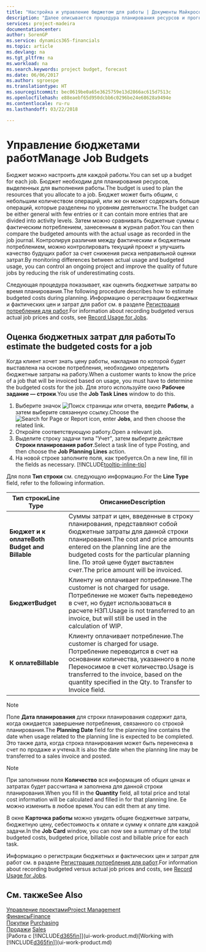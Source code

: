 ```yaml
---
title: "Настройка и управление бюджетом для работы | Документы Майкрософт"
description: "Далее описывается процедура планирования ресурсов и прогнозирования и контроля себестоимости для проекта путем настройки бюджета для каждой работы."
services: project-madeira
documentationcenter: 
author: SorenGP
ms.service: dynamics365-financials
ms.topic: article
ms.devlang: na
ms.tgt_pltfrm: na
ms.workload: na
ms.search.keywords: project budget, forecast
ms.date: 06/06/2017
ms.author: sgroespe
ms.translationtype: HT
ms.sourcegitcommit: bec0619be0a65e3625759e13d2866ac615d7513c
ms.openlocfilehash: e88eaebf65d950dcbb6c0296be24e68628a9494e
ms.contentlocale: ru-ru
ms.lasthandoff: 03/22/2018

---
```

# <a name="manage-job-budgets"></a><span data-ttu-id="73524-103">Управление бюджетами работ</span><span class="sxs-lookup"><span data-stu-id="73524-103">Manage Job Budgets</span></span>
<span data-ttu-id="73524-104">Бюджет можно настроить для каждой работы.</span><span class="sxs-lookup"><span data-stu-id="73524-104">You can set up a budget for each job.</span></span> <span data-ttu-id="73524-105">Бюджет необходим для планирования ресурсов, выделенных для выполнения работы.</span><span class="sxs-lookup"><span data-stu-id="73524-105">The budget is used to plan the resources that you allocate to a job.</span></span> <span data-ttu-id="73524-106">Бюджет может быть общим, с небольшим количеством операций, или же он может содержать больше операций, которые разделены по уровням деятельности.</span><span class="sxs-lookup"><span data-stu-id="73524-106">The budget can be either general with few entries or it can contain more entries that are divided into activity levels.</span></span> <span data-ttu-id="73524-107">Затем можно сравнивать бюджетные суммы с фактическим потреблением, занесенным в журнал работ.</span><span class="sxs-lookup"><span data-stu-id="73524-107">You can then compare the budgeted amounts with the actual usage as recorded in the job journal.</span></span> <span data-ttu-id="73524-108">Контролируя различия между фактическим и бюджетным потреблением, можно контролировать текущий проект и улучшить качество будущих работ за счет снижения риска неправильной оценки затрат.</span><span class="sxs-lookup"><span data-stu-id="73524-108">By monitoring differences between actual usage and budgeted usage, you can control an ongoing project and improve the quality of future jobs by reducing the risk of underestimating costs.</span></span>

<span data-ttu-id="73524-109">Следующая процедура показывает, как оценить бюджетные затраты во время планирования.</span><span class="sxs-lookup"><span data-stu-id="73524-109">The following procedure describes how to estimate budgeted costs during planning.</span></span> <span data-ttu-id="73524-110">Информацию о регистрации бюджетных и фактических цен и затрат для работ см. в разделе [Регистрация потребления для работ](projects-how-record-job-usage.md).</span><span class="sxs-lookup"><span data-stu-id="73524-110">For information about recording budgeted versus actual job prices and costs, see [Record Usage for Jobs](projects-how-record-job-usage.md).</span></span>  

## <a name="JobBudgetCosts"></a> <span data-ttu-id="73524-111">Оценка бюджетных затрат для работы</span><span class="sxs-lookup"><span data-stu-id="73524-111">To estimate the budgeted costs for a job</span></span>
<span data-ttu-id="73524-112">Когда клиент хочет знать цену работы, накладная по которой будет выставлена на основе потребления, необходимо определить бюджетные затраты на работу.</span><span class="sxs-lookup"><span data-stu-id="73524-112">When a customer wants to know the price of a job that will be invoiced based on usage, you must have to determine the budgeted costs for the job.</span></span> <span data-ttu-id="73524-113">Для этого используйте окно **Рабочее задание — строки**.</span><span class="sxs-lookup"><span data-stu-id="73524-113">You use the **Job Task Lines** window to do this.</span></span>

1. <span data-ttu-id="73524-114">Выберите значок ![Поиск страницы или отчета](media/ui-search/search_small.png "Значок поиска страницы или отчета"), введите **Работы**, а затем выберите связанную ссылку.</span><span class="sxs-lookup"><span data-stu-id="73524-114">Choose the ![Search for Page or Report](media/ui-search/search_small.png "Search for Page or Report icon") icon, enter **Jobs**, and then choose the related link.</span></span>  
2. <span data-ttu-id="73524-115">Откройте соответствующую работу.</span><span class="sxs-lookup"><span data-stu-id="73524-115">Open a relevant job.</span></span>
3. <span data-ttu-id="73524-116">Выделите строку задачи типа "Учет", затем выберите действие **Строки планирования работ**.</span><span class="sxs-lookup"><span data-stu-id="73524-116">Select a task line of type Posting, and then choose the **Job Planning Lines** action.</span></span>
4. <span data-ttu-id="73524-117">На новой строке заполните поля, как требуется.</span><span class="sxs-lookup"><span data-stu-id="73524-117">On a new line, fill in the fields as necessary.</span></span> [!INCLUDE[tooltip-inline-tip](includes/tooltip-inline-tip_md.md)]   

<span data-ttu-id="73524-118">Для поля **Тип строки** см. следующую информацию.</span><span class="sxs-lookup"><span data-stu-id="73524-118">For the **Line Type** field, refer to the following information.</span></span>  

| <span data-ttu-id="73524-119">Тип строки</span><span class="sxs-lookup"><span data-stu-id="73524-119">Line Type</span></span> | <span data-ttu-id="73524-120">Описание</span><span class="sxs-lookup"><span data-stu-id="73524-120">Description</span></span> |
| --- | --- |
| <span data-ttu-id="73524-121">**Бюджет и к оплате**</span><span class="sxs-lookup"><span data-stu-id="73524-121">**Both Budget and Billable**</span></span> |<span data-ttu-id="73524-122">Суммы затрат и цен, введенные в строку планирования, представляют собой бюджетные затраты для данной строки планирования.</span><span class="sxs-lookup"><span data-stu-id="73524-122">The cost and price amounts entered on the planning line are the budgeted costs for the particular planning line.</span></span> <span data-ttu-id="73524-123">По этой цене будет выставлен счет.</span><span class="sxs-lookup"><span data-stu-id="73524-123">The price amount will be invoiced.</span></span> |
| <span data-ttu-id="73524-124">**Бюджет**</span><span class="sxs-lookup"><span data-stu-id="73524-124">**Budget**</span></span> |<span data-ttu-id="73524-125">Клиенту не оплачивает потребление.</span><span class="sxs-lookup"><span data-stu-id="73524-125">The customer is not charged for usage.</span></span> <span data-ttu-id="73524-126">Потребление не может быть переведено в счет, но будет использоваться в расчете НЗП.</span><span class="sxs-lookup"><span data-stu-id="73524-126">Usage is not transferred to an invoice, but will still be used in the calculation of WIP.</span></span> |
| <span data-ttu-id="73524-127">**К оплате**</span><span class="sxs-lookup"><span data-stu-id="73524-127">**Billable**</span></span> |<span data-ttu-id="73524-128">Клиенту оплачивает потребление.</span><span class="sxs-lookup"><span data-stu-id="73524-128">The customer is charged for usage.</span></span> <span data-ttu-id="73524-129">Потребление переводится в счет на основании количества, указанного в поле Переносимое в счет количество.</span><span class="sxs-lookup"><span data-stu-id="73524-129">Usage is transferred to the invoice, based on the quantity specified in the Qty. to Transfer to Invoice field.</span></span> |

> [!NOTE]  
>   <span data-ttu-id="73524-130">Поле **Дата планирования** для строки планирования содержит дата, когда ожидается завершение потребления, связанного со строкой планирования.</span><span class="sxs-lookup"><span data-stu-id="73524-130">The **Planning Date** field for the planning line contains the date when usage related to the planning line is expected to be completed.</span></span> <span data-ttu-id="73524-131">Это также дата, когда строка планирования может быть перенесена в счет по продаже и учтена.</span><span class="sxs-lookup"><span data-stu-id="73524-131">It is also the date when the planning line may be transferred to a sales invoice and posted.</span></span>  

> [!NOTE]  
>   <span data-ttu-id="73524-132">При заполнении поля **Количество** вся информация об общих ценах и затратах будет рассчитана и заполнена для данной строки планирования.</span><span class="sxs-lookup"><span data-stu-id="73524-132">When you fill in the **Quantity** field, all total price and total cost information will be calculated and filled in for that planning line.</span></span> <span data-ttu-id="73524-133">Ее можно изменить в любое время.</span><span class="sxs-lookup"><span data-stu-id="73524-133">You can edit them at any time.</span></span>

<span data-ttu-id="73524-134">В окне **Карточка работы** можно увидеть общие бюджетные затраты, бюджетную цену, себестоимость к оплате и сумму к оплате для каждой задачи.</span><span class="sxs-lookup"><span data-stu-id="73524-134">In the **Job Card** window, you can now see a summary of the total budgeted costs, budgeted price, billable cost and billable price for each task.</span></span>

<span data-ttu-id="73524-135">Информацию о регистрации бюджетных и фактических цен и затрат для работ см. в разделе [Регистрация потребления для работ](projects-how-record-job-usage.md).</span><span class="sxs-lookup"><span data-stu-id="73524-135">For information about recording budgeted versus actual job prices and costs, see [Record Usage for Jobs](projects-how-record-job-usage.md).</span></span>

## <a name="see-also"></a><span data-ttu-id="73524-136">См. также</span><span class="sxs-lookup"><span data-stu-id="73524-136">See Also</span></span>
[<span data-ttu-id="73524-137">Управление проектами</span><span class="sxs-lookup"><span data-stu-id="73524-137">Project Management</span></span>](projects-manage-projects.md)  
[<span data-ttu-id="73524-138">Финансы</span><span class="sxs-lookup"><span data-stu-id="73524-138">Finance</span></span>](finance.md)  
<span data-ttu-id="73524-139">[Покупки](purchasing-manage-purchasing.md)       </span><span class="sxs-lookup"><span data-stu-id="73524-139">[Purchasing](purchasing-manage-purchasing.md)       </span></span>  
<span data-ttu-id="73524-140">[Продажи](sales-manage-sales.md)    </span><span class="sxs-lookup"><span data-stu-id="73524-140">[Sales](sales-manage-sales.md)    </span></span>  
<span data-ttu-id="73524-141">[Работа с [!INCLUDE[d365fin](includes/d365fin_md.md)]](ui-work-product.md)</span><span class="sxs-lookup"><span data-stu-id="73524-141">[Working with [!INCLUDE[d365fin](includes/d365fin_md.md)]](ui-work-product.md)</span></span>  

